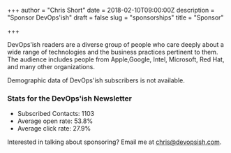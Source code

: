 +++
author = "Chris Short"
date = 2018-02-10T09:00:00Z
description = "Sponsor DevOps'ish"
draft = false
slug = "sponsorships"
title = "Sponsor"

+++

DevOps'ish readers are a diverse group of people who care deeply about a wide range of technologies and the business practices pertinent to them. The audience includes people from Apple,Google, Intel, Microsoft, Red Hat, and many other organizations.

Demographic data of DevOps'ish subscribers is not available.

### Stats for the DevOps'ish Newsletter

* Subscribed Contacts: 1103
* Average open rate: 53.8%
* Average click rate: 27.9%

Interested in talking about sponsoring? Email me at [chris@devopsish.com](mailto:chris@devopsish.com).